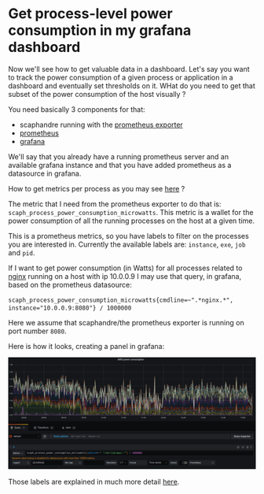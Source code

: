 # Get process-level power consumption in my grafana dashboard

Now we'll see how to get valuable data in a dashboard. Let's say you want to track the power consumption of a given process or application in a dashboard and eventually set thresholds on it. WHat do you need to get that subset of the power consumption of the host visually ?

You need basically 3 components for that:
- scaphandre running with the [prometheus exporter](../references/exporter-prometheus.md)
- [prometheus](https://prometheus.io)
- [grafana](https://grafana.com)

We'll say that you already have a running prometheus server and an available grafana instance and that you have added prometheus as a datasource in grafana.

How to get metrics per process as you may see [here](https://metrics.hubblo.org) ?

The metric that I need from the prometheus exporter to do that is: `scaph_process_power_consumption_microwatts`. This metric is a wallet for the power consumption of all the running processes on the host at a given time.

This is a prometheus metrics, so you have labels to filter on the processes you are interested in. Currently the available labels are: `instance`, `exe`, `job` and `pid`.

If I want to get power consumption (in Watts) for all processes related to [nginx](https://nginx.org/) running on a host with ip 10.0.0.9 I may use that query, in grafana, based on the prometheus datasource:

    scaph_process_power_consumption_microwatts{cmdline=~".*nginx.*", instance="10.0.0.9:8080"} / 1000000

Here we assume that scaphandre/the prometheus exporter is running on port number `8080`.

Here is how it looks, creating a panel in grafana:

![](../grafana-edit.png)

Those labels are explained in much more detail [here](../references/exporter-prometheus.md#scaph_process_power_consumption_microwatts).

